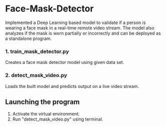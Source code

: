 # Face-Mask-Detector
Implemented a Deep Learning based model to validate if a person is wearing a face mask in a real-time remote video stream. The model also analyzes if the mask is worn partially or incorrectly and can be deployed as a standalone program.
### 1. train_mask_detector.py
Creates a face mask detector model using given data set.
### 2. detect_mask_video.py
Loads the built model and predicts output on a live video stream.
## Launching the program
1. Activate the virtual environment.
2. Run "detect_mask_video.py" using terminal.
